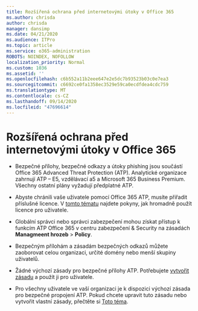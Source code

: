```yaml
---
title: Rozšířená ochrana před internetovými útoky v Office 365
ms.author: chrisda
author: chrisda
manager: dansimp
ms.date: 04/21/2020
ms.audience: ITPro
ms.topic: article
ms.service: o365-administration
ROBOTS: NOINDEX, NOFOLLOW
localization_priority: Normal
ms.custom: 1036
ms.assetid: ''
ms.openlocfilehash: c6b552a11b2eee647e2e5dc7b93523b03c0e7ea3
ms.sourcegitcommit: c6692ce0fa1358ec3529e59ca0ecdfdea4cdc759
ms.translationtype: MT
ms.contentlocale: cs-CZ
ms.lasthandoff: 09/14/2020
ms.locfileid: "47696614"
---
```

# <a name="office-365-advanced-threat-protection"></a>Rozšířená ochrana před internetovými útoky v Office 365

- Bezpečné přílohy, bezpečné odkazy a útoky phishing jsou součástí Office 365 Advanced Threat Protection (ATP). Analytické organizace zahrnují ATP – E5, vzdělávací a5 a Microsoft 365 Business Premium. Všechny ostatní plány vyžadují předplatné ATP.

- Abyste chránili vaše uživatele pomocí Office 365 ATP, musíte přiřadit příslušné licence. V [tomto tématu](https://docs.microsoft.com/microsoft-365/admin/add-users/add-users) najdete pokyny, jak hromadně použít licence pro uživatele.

- Globální správci nebo správci zabezpečení mohou získat přístup k funkcím ATP Office 365 v centru zabezpečení & Security na zásadách **Managmeent hrozeb** \> **Policy**.

- Bezpečným přílohám a zásadám bezpečných odkazů můžete zaoborovat celou organizaci, určité domény nebo menší skupiny uživatelů.

- Žádné výchozí zásady pro bezpečné přílohy ATP. Potřebujete [vytvořit zásadu](https://docs.microsoft.com/microsoft-365/security/office-365-security/set-up-atp-safe-attachments-policies) a použít ji pro uživatele.

- Pro všechny uživatele ve vaší organizaci je k dispozici výchozí zásada pro bezpečné propojení ATP. Pokud chcete upravit tuto zásadu nebo vytvořit vlastní zásady, přečtěte si [Toto téma](https://docs.microsoft.com/microsoft-365/security/office-365-security/set-up-atp-safe-links-policies).
